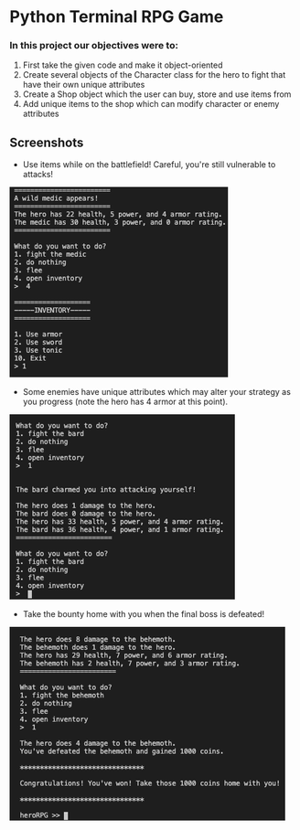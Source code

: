
# Python Terminal RPG Game

### In this project our objectives were to:

1. First take the given code and make it object-oriented
2. Create several objects of the Character class for the hero to fight that have their own unique attributes
3. Create a Shop object which the user can buy, store and use items from
4. Add unique items to the shop which can modify character or enemy attributes

## Screenshots

- Use items while on the battlefield! Careful, you're still vulnerable to attacks!



![rpg screenshot1](/rpgimages/rpg1.png)



- Some enemies have unique attributes which may alter your strategy as you progress (note the hero has 4 armor at this point).



![rpg screenshot2](/rpgimages/rpg3.png)



- Take the bounty home with you when the final boss is defeated!



![rpg screenshot3](/rpgimages/rpg2.png)


